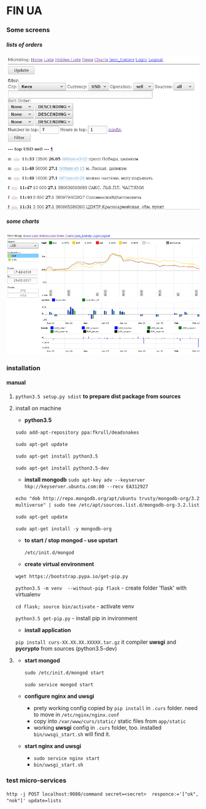 # FIN UA
### Some screens
##### lists of orders
![lists of orders](images/lists.png)

##### some charts
![some statistics](images/charts.png)


### installation
#### manual
1. `python3.5 setup.py sdist` **to prepare dist package from sources**
2. install on machine
    * **python3.5**

    `sudo add-apt-repository ppa:fkrull/deadsnakes`

    `sudo apt-get update`

    `sudo apt-get install python3.5`

    `sudo apt-get install python3.5-dev`

    * **install mongodb**
    `sudo apt-key adv --keyserver hkp://keyserver.ubuntu.com:80 --recv EA312927`

    `echo "deb http://repo.mongodb.org/apt/ubuntu trusty/mongodb-org/3.2 multiverse" | sudo tee /etc/apt/sources.list.d/mongodb-org-3.2.list`

    `sudo apt-get update`

    `sudo apt-get install -y mongodb-org`

    * **to start / stop mongod - use upstart**

        `/etc/init.d/mongod`

    * **create virtual environment**

    `wget https://bootstrap.pypa.io/get-pip.py`

    `python3.5 -m venv  --without-pip flask` - create folder 'flask' with virtualenv

    `cd flask; source bin/activate` - activate venv

    `python3.5 get-pip.py` - install pip in invironment

    * **install application**

    `pip install curs-XX.XX.XX.XXXXX.tar.gz`
    it compiler **uwsgi** and **pycrypto** from sources (python3.5-dev)

3. * **start mongod**

        `sudo /etc/init.d/mongod start`

        `sudo service mongod start`

   * **configure nginx and uwsgi**
        * prety working config copied by `pip install` in `.curs` folder.
        need to move in `/etc/nginx/nginx.conf`
        * copy into `/var/www/curs/static/` static files from `app/static`
        * working **uwsgi** config in `.curs` folder, too.
        installed ` bin/uwsgi_start.sh` will find it.
   * **start nginx and uwsgi**
        * `sudo service nginx start`
        * `bin/uwsgi_start.sh`

### test micro-services

`http -j POST localhost:9080/command secret=<secret>  responce:='["ok", "nok"]' update=lists`


